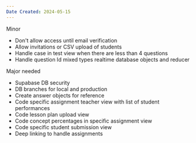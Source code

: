 ```yaml
---
Date Created: 2024-05-15
---
```

Minor 

- Don't allow access until email verification
- Allow invitations or CSV upload of students
- Handle case in test view when there are less than 4 questions
- Handle question Id mixed types realtime database objects and reducer


Major needed

- Supabase DB security
- DB branches for local and production
- Create answer objects for reference 
- Code specific assignment teacher view with list of student performances
- Code lesson plan upload view 
- Code concept percentages in specific assignment view
- Code specific student submission view
- Deep linking to handle assignments